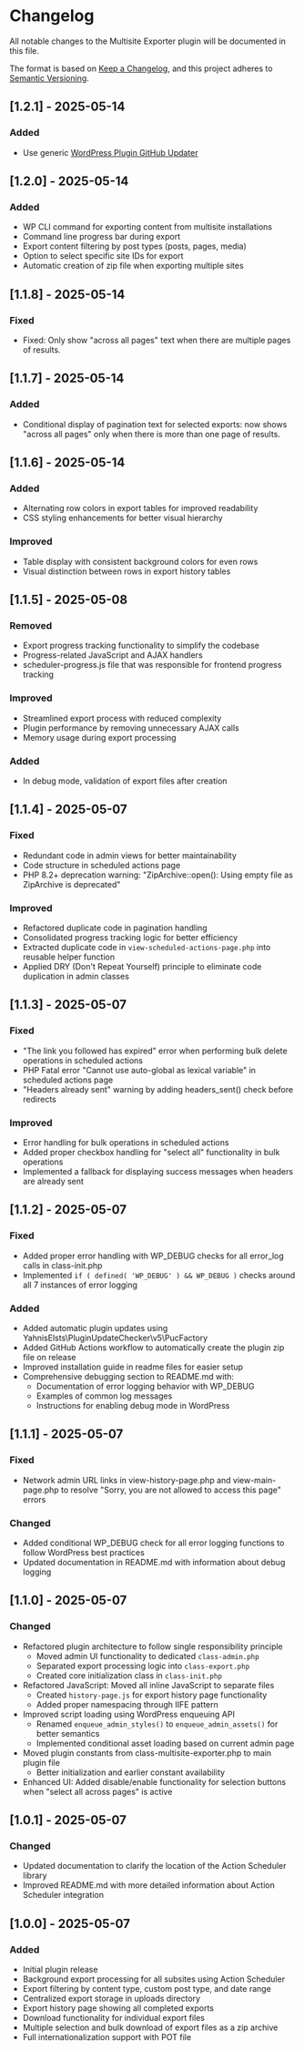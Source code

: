 # Changelog
All notable changes to the Multisite Exporter plugin will be documented in this file.

The format is based on [Keep a Changelog](https://keepachangelog.com/en/1.0.0/),
and this project adheres to [Semantic Versioning](https://semver.org/spec/v2.0.0.html).

## [1.2.1] - 2025-05-14
### Added
- Use generic [WordPress Plugin GitHub Updater](https://github.com/soderlind/wordpress-plugin-gitHub-updater?tab=readme-ov-file#wordpress-plugin-github-updater)

## [1.2.0] - 2025-05-14 
### Added
- WP CLI command for exporting content from multisite installations
- Command line progress bar during export
- Export content filtering by post types (posts, pages, media)
- Option to select specific site IDs for export
- Automatic creation of zip file when exporting multiple sites

## [1.1.8] - 2025-05-14
### Fixed
- Fixed: Only show "across all pages" text when there are multiple pages of results.

## [1.1.7] - 2025-05-14
### Added
- Conditional display of pagination text for selected exports: now shows "across all pages" only when there is more than one page of results.

## [1.1.6] - 2025-05-14
### Added
- Alternating row colors in export tables for improved readability
- CSS styling enhancements for better visual hierarchy

### Improved
- Table display with consistent background colors for even rows
- Visual distinction between rows in export history tables

## [1.1.5] - 2025-05-08
### Removed
- Export progress tracking functionality to simplify the codebase
- Progress-related JavaScript and AJAX handlers
- scheduler-progress.js file that was responsible for frontend progress tracking

### Improved
- Streamlined export process with reduced complexity
- Plugin performance by removing unnecessary AJAX calls
- Memory usage during export processing

### Added
- In debug mode, validation of export files after creation


## [1.1.4] - 2025-05-07
### Fixed
- Redundant code in admin views for better maintainability
- Code structure in scheduled actions page
- PHP 8.2+ deprecation warning: "ZipArchive::open(): Using empty file as ZipArchive is deprecated"

### Improved
- Refactored duplicate code in pagination handling
- Consolidated progress tracking logic for better efficiency
- Extracted duplicate code in `view-scheduled-actions-page.php` into reusable helper function
- Applied DRY (Don't Repeat Yourself) principle to eliminate code duplication in admin classes

## [1.1.3] - 2025-05-07
### Fixed
- "The link you followed has expired" error when performing bulk delete operations in scheduled actions
- PHP Fatal error "Cannot use auto-global as lexical variable" in scheduled actions page
- "Headers already sent" warning by adding headers_sent() check before redirects

### Improved
- Error handling for bulk operations in scheduled actions
- Added proper checkbox handling for "select all" functionality in bulk operations
- Implemented a fallback for displaying success messages when headers are already sent

## [1.1.2] - 2025-05-07
### Fixed
- Added proper error handling with WP_DEBUG checks for all error_log calls in class-init.php
- Implemented `if ( defined( 'WP_DEBUG' ) && WP_DEBUG )` checks around all 7 instances of error logging

### Added
- Added automatic plugin updates using YahnisElsts\PluginUpdateChecker\v5\PucFactory
- Added GitHub Actions workflow to automatically create the plugin zip file on release
- Improved installation guide in readme files for easier setup
- Comprehensive debugging section to README.md with:
  - Documentation of error logging behavior with WP_DEBUG
  - Examples of common log messages
  - Instructions for enabling debug mode in WordPress

## [1.1.1] - 2025-05-07
### Fixed
- Network admin URL links in view-history-page.php and view-main-page.php to resolve "Sorry, you are not allowed to access this page" errors

### Changed
- Added conditional WP_DEBUG check for all error logging functions to follow WordPress best practices
- Updated documentation in README.md with information about debug logging

## [1.1.0] - 2025-05-07
### Changed
- Refactored plugin architecture to follow single responsibility principle
  - Moved admin UI functionality to dedicated `class-admin.php`
  - Separated export processing logic into `class-export.php`
  - Created core initialization class in `class-init.php`
- Refactored JavaScript: Moved all inline JavaScript to separate files
  - Created `history-page.js` for export history page functionality
  - Added proper namespacing through IIFE pattern
- Improved script loading using WordPress enqueuing API
  - Renamed `enqueue_admin_styles()` to `enqueue_admin_assets()` for better semantics
  - Implemented conditional asset loading based on current admin page
- Moved plugin constants from class-multisite-exporter.php to main plugin file
  - Better initialization and earlier constant availability
- Enhanced UI: Added disable/enable functionality for selection buttons when "select all across pages" is active

## [1.0.1] - 2025-05-07
### Changed
- Updated documentation to clarify the location of the Action Scheduler library
- Improved README.md with more detailed information about Action Scheduler integration

## [1.0.0] - 2025-05-07
### Added
- Initial plugin release
- Background export processing for all subsites using Action Scheduler
- Export filtering by content type, custom post type, and date range
- Centralized export storage in uploads directory
- Export history page showing all completed exports
- Download functionality for individual export files
- Multiple selection and bulk download of export files as a zip archive
- Full internationalization support with POT file